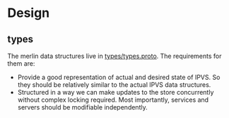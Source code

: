 # Design

## types
The merlin data structures live in [types/types.proto](). The requirements for them are:

* Provide a good representation of actual and desired state of IPVS. So they should be relatively similar
to the actual IPVS data structures.
* Structured in a way we can make updates to the store concurrently without complex locking required. Most
importantly, services and servers should be modifiable independently.

